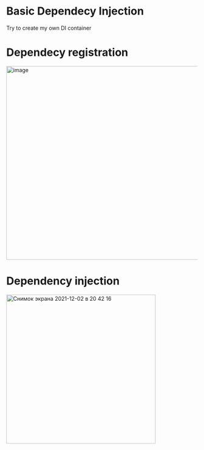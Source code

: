 # Basic Dependecy Injection
Try to create my own DI container

# Dependecy registration
<img width="511" alt="image" src="https://user-images.githubusercontent.com/30548311/144474785-88c9dcdb-eb20-4c0a-be70-fdd21f989d84.png">

# Dependency injection
<img width="393" alt="Снимок экрана 2021-12-02 в 20 42 16" src="https://user-images.githubusercontent.com/30548311/144475010-1b72fc40-348b-42fb-aec6-4c95523d4af9.png">

